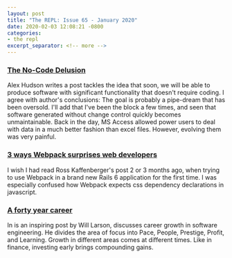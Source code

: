 ```yaml
---
layout: post
title: "The REPL: Issue 65 - January 2020"
date: 2020-02-03 12:08:21 -0800
categories:
- the repl
excerpt_separator: <!-- more -->
---
```


### [The No-Code Delusion][1]

Alex Hudson writes a post tackles the idea that soon, we will be able to produce software with significant functionality that doesn't require coding. I agree with author's conclusions: The goal is probably a pipe-dream that has been oversold. I'll add that I've been the block a few times, and seen that software generated without change control quickly becomes unmaintainable. Back in the day, MS Access allowed power users to deal with data in a much better fashion than excel files. However, evolving them was very painful.

### [3 ways Webpack surprises web developers ][2]

I wish I had read Ross Kaffenberger's post 2 or 3 months ago, when trying to use Webpack in a brand new Rails 6 application for the first time. I was especially confused how Webpack expects css dependency declarations in javascript.

### [A forty year career][3]

In is an inspiring post by Will Larson, discusses career growth in software engineering. He divides the area of focus into Pace, People, Prestige, Profit, and Learning. Growth in different areas comes at different times. Like in finance, investing early brings compounding gains.


[1]: https://www.alexhudson.com/2020/01/13/the-no-code-delusion/
[2]: https://rossta.net/blog/three-ways-webpack-surprises-rails-developers.html
[3]: https://lethain.com/forty-year-career/
